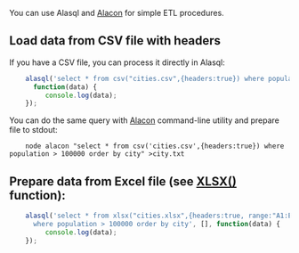 You can use Alasql and [Alacon](Alacon) for simple ETL procedures.

## Load data from CSV file with headers
If you have a CSV file, you can process it directly in Alasql: 

```js
    alasql('select * from csv("cities.csv",{headers:true}) where population > 100000 order by city', [],
      function(data) {
         console.log(data);
    });
```

You can do the same query with [Alacon](Alacon) command-line utility and prepare file to stdout:
```
    node alacon "select * from csv('cities.csv',{headers:true}) where population > 100000 order by city" >city.txt
```

## Prepare data from Excel file (see [XLSX()](Xlsx) function):
```js
    alasql('select * from xlsx("cities.xlsx",{headers:true, range:"A1:E100"})\
      where population > 100000 order by city', [], function(data) {
         console.log(data);
    });
```


